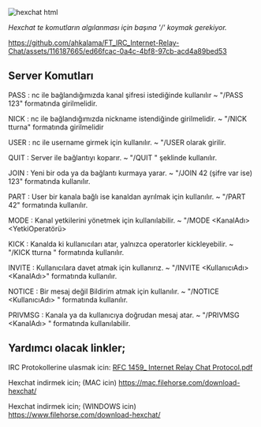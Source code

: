 ![hexchat html](https://github.com/ahkalama/FT_IRC_Internet-Relay-Chat/assets/116187665/ea4c4bea-4c68-4b55-82df-7465d900298b)

*Hexchat te komutların algılanması için başına '/' koymak gerekiyor.*

https://github.com/ahkalama/FT_IRC_Internet-Relay-Chat/assets/116187665/ed66fcac-0a4c-4bf8-97cb-acd4a89bed53

## Server Komutları

PASS : nc ile bağlandığımızda kanal şifresi istediğinde kullanılır 
~ "/PASS 123" formatında girilmelidir.

NICK : nc ile bağlandığımızda nickname istendiğinde girilmelidir. 
~ "/NICK tturna" formatında girilmelidir

USER : nc ile username girmek için kullanılır.
~ "/USER <USERNAME> <HOSTNAME> <SERVERNAME> <REALNAME> olarak girilir.

QUIT : Server ile bağlantıyı koparır.
~ "/QUIT " şeklinde kullanılır.

JOIN : Yeni bir oda ya da bağlantı kurmaya yarar.
~ "/JOIN 42 (şifre var ise) 123" formatında kullanılır.

PART : User bir kanala bağlı ise kanaldan ayrılmak için kullanılır.
~ "/PART 42" formatında kullanılır.

MODE : Kanal yetkilerini yönetmek için kullanılabilir.
~ "/MODE <KanalAdı> <YetkiOperatörü> <Sifre-Isim> 

KICK : Kanalda ki kullanıcıları atar, yalnızca operatorler kickleyebilir.
~ "/KICK tturna " formatında kullanılır.

INVITE : Kullanıcılara davet atmak için kullanırız.
~ "/INVITE <KullanıcıAdı> <KanalAdı>" formatında kullanılır.

NOTICE : Bir mesaj değil Bildirim atmak için kullanılır.
~ "/NOTICE <KullanıcıAdı> <Mesaj>" formatında kullanılır.

PRIVMSG : Kanala ya da kullanıcıya doğrudan mesaj atar.
~ "/PRIVMSG <KanalAdı> <Mesaj>" formatında kullanılabilir.

## Yardımcı olacak linkler;

IRC Protokollerine ulasmak icin:
[RFC 1459_ Internet Relay Chat Protocol.pdf](https://github.com/user-attachments/files/15532807/RFC.1459_.Internet.Relay.Chat.Protocol.pdf)

Hexchat indirmek icin; (MAC icin)
https://mac.filehorse.com/download-hexchat/

Hexchat indirmek icin; (WINDOWS icin)
https://www.filehorse.com/download-hexchat/

